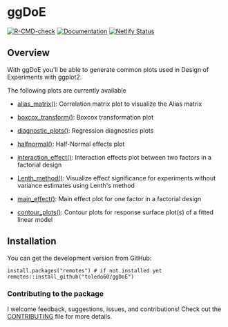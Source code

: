 # ggDoE

[![R-CMD-check](https://github.com/toledo60/ggDoE/workflows/R-CMD-check/badge.svg)](https://github.com/toledo60/ggDoE/actions)
[![Documentation](https://img.shields.io/badge/Documentation-ggDoE-blue)](https://ggdoe.netlify.app/)
[![Netlify Status](https://api.netlify.com/api/v1/badges/20d30180-f503-4b63-ba9c-c95bfca3826e/deploy-status)](https://app.netlify.com/sites/ggdoe/deploys)

## Overview

With ggDoE you'll be able to generate common plots used in Design of Experiments with ggplot2.

The following plots are currently available

- [alias_matrix()](https://ggdoe.netlify.app/reference/alias_matrix.html): Correlation matrix plot to visualize the Alias matrix

- [boxcox_transform()](https://ggdoe.netlify.app/reference/boxcox_transform.html): Boxcox transformation plot

- [diagnostic_plots()](https://ggdoe.netlify.app/reference/diagnostic_plots.html): Regression diagnostics plots

- [halfnormal()](https://ggdoe.netlify.app/reference/halfnormal.html): Half-Normal effects plot

- [interaction_effect()](https://ggdoe.netlify.app/reference/interaction_effect.html): Interaction effects plot between two factors in a factorial design

- [Lenth_method()](https://ggdoe.netlify.app/reference/Lenth_method.html): Visualize effect significance for experiments without variance
estimates using Lenth's method

- [main_effect()](https://ggdoe.netlify.app/reference/main_effect.html): Main effect plot for one factor in a factorial design

- [contour_plots()](https://ggdoe.netlify.app/reference/contour_plots.html): Contour plots for response surface plot(s) of a fitted linear model


## Installation

You can get the development version from GitHub:

```{r}
install.packages("remotes") # if not installed yet
remotes::install_github("toledo60/ggDoE")
```

### Contributing to the package
I welcome feedback, suggestions, issues, and contributions!
Check out the [CONTRIBUTING](https://github.com/toledo60/ggDoE/blob/main/.github/CONTRIBUTING.md) file for more details.
